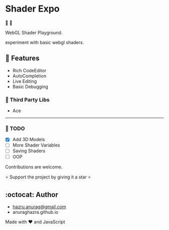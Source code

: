 # Shader Expo
:sunrise: :rainbow:

WebGL Shader Playground.

experiment with basic webgl shaders.

## :file_folder: Features
- Rich CodeEditor
- AutoCompletion
- Live Editing
- Basic Debugging


### :game_die: Third Party Libs
- Ace


-----------------

### :memo: TODO
- [x] Add 3D Models
- [ ] More Shader Variables
- [ ] Saving Shaders
- [ ] OOP
 
Contributions are welcome.

:star: Support the project by giving it a star :star:

## :octocat: Author
- hazru.anurag@gmail.com
- anuraghazra.github.io

Made with :heart: and JavaScript